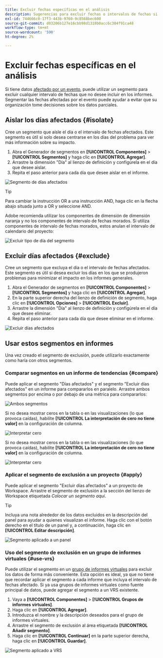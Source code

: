 ```yaml
---
title: Excluir fechas específicas en el análisis
description: Sugerencias para excluir fechas o intervalos de fechas si no desea incluirlos en informes.
exl-id: 744666c0-17f3-443b-9760-9c8568bec600
source-git-commit: d03206b127e16cbb98d1318b0acc6c304f91ca48
workflow-type: tm+mt
source-wordcount: '590'
ht-degree: 2%

---
```


# Excluir fechas específicas en el análisis

Si tiene datos [afectado por un evento](overview.md), puede utilizar un segmento para excluir cualquier intervalo de fechas que no desee incluir en los informes. Segmentar las fechas afectadas por el evento puede ayudar a evitar que su organización tome decisiones sobre los datos parciales.

## Aislar los días afectados {#isolate}

Cree un segmento que aísle el día o el intervalo de fechas afectados. Este segmento es útil si solo desea centrarse en los días del problema para ver más información sobre su impacto.

1. Abra el Generador de segmentos en **[!UICONTROL Componentes]** > **[!UICONTROL Segmentos]** y haga clic en **[!UICONTROL Agregar]**.
2. Arrastre la dimensión &quot;Día&quot; al lienzo de definición y configúrela en el día que desee aislar.
3. Repita el paso anterior para cada día que desee aislar en el informe.

![Segmento de días afectados](assets/affected_days.jpg)

>[!TIP]
>
>Para cambiar la instrucción OR a una instrucción AND, haga clic en la flecha abajo situada junto a OR y seleccione AND.

Adobe recomienda utilizar los componentes de dimensión de dimensión naranja y no los componentes de intervalo de fechas morados. Si utiliza componentes de intervalo de fechas morados, estos anulan el intervalo de calendario del proyecto:

![Excluir tipo de día del segmento](assets/exclude_segment_day_type.jpg)

## Excluir días afectados {#exclude}

Cree un segmento que excluya el día o el intervalo de fechas afectados. Este segmento es útil si desea excluir los días en los que se produjeron problemas para minimizar el impacto en los informes generales.

1. Abra el Generador de segmentos en **[!UICONTROL Componentes]** > **[!UICONTROL Segmentos]** y haga clic en **[!UICONTROL Agregar]**.
2. En la parte superior derecha del lienzo de definición de segmento, haga clic en **[!UICONTROL Opciones]** > **[!UICONTROL Excluir]**.
3. Arrastre la dimensión &quot;Día&quot; al lienzo de definición y configúrela en el día que desee eliminar.
4. Repita el paso anterior para cada día que desee eliminar en el informe.

![Excluir días afectados](assets/exclude_affected_days.jpg)

## Usar estos segmentos en informes

Una vez creado el segmento de exclusión, puede utilizarlo exactamente como haría con otros segmentos.

### Comparar segmentos en un informe de tendencias {#compare}

Puede aplicar el segmento &quot;Días afectados&quot; y el segmento &quot;Excluir días afectados&quot; en un informe para compararlos en paralelo. Arrastre ambos segmentos por encima o por debajo de una métrica para compararlos:

![Ambos segmentos](assets/affected_and_exclude.png)

Si no desea mostrar ceros en la tabla o en las visualizaciones (lo que provoca caídas), habilite **[!UICONTROL La interpretación de cero no tiene valor]** en la configuración de columna.

![Interpretar cero](assets/interpret_zero.png)

Si no desea mostrar ceros en la tabla o en las visualizaciones (lo que provoca caídas), habilite **[!UICONTROL La interpretación de cero no tiene valor]** en la configuración de columna.

![Interpretar cero](assets/interpret_zero.png)

### Aplicar el segmento de exclusión a un proyecto {#apply}

Puede aplicar el segmento &quot;Excluir días afectados&quot; a un proyecto de Workspace. Arrastre el segmento de exclusión a la sección del lienzo de Workspace etiquetada *Colocar un segmento aquí*.

>[!TIP]
>
>Incluya una nota alrededor de los datos excluidos en la descripción del panel para ayudar a quienes visualizan el informe. Haga clic con el botón derecho en el título de un panel y, a continuación, haga clic en **[!UICONTROL Editar descripción]**.

![Segmento aplicado a un panel](assets/exclude_segment_panel.jpg)

### Uso del segmento de exclusión en un grupo de informes virtuales {#use-vrs}

Puede utilizar el segmento en un [grupo de informes virtuales](/help/components/vrs/vrs-about.md) para excluir los datos de forma más conveniente. Esta opción es ideal, ya que no tiene que recordar aplicar el segmento a cada informe que incluya el intervalo de fechas afectado. Si ya usa grupos de informes virtuales como fuente principal de datos, puede agregar el segmento a un VRS existente.

1. Vaya a **[!UICONTROL Componentes]** > **[!UICONTROL Grupos de informes virtuales]**.
2. Haga clic en **[!UICONTROL Agregar]**.
3. Introduzca el nombre y la descripción deseados para el grupo de informes virtuales.
4. Arrastre el segmento de exclusión al área etiquetada **[!UICONTROL Añadir segmento]**.
5. Haga clic en **[!UICONTROL Continuar]** en la parte superior derecha, haga clic en **[!UICONTROL Guardar]**.

![Segmento aplicado a VRS](assets/exclude_segment_vrs.png)
